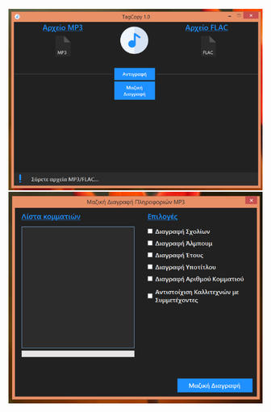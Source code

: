 ![alt](https://raw.githubusercontent.com/hellzerg/tagcopy/master/images/1.PNG)
![alt](https://raw.githubusercontent.com/hellzerg/tagcopy/master/images/2.PNG)